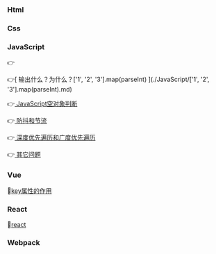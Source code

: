 ### Html

### Css

### JavaScript

👉

👉[ 输出什么？为什么？['1', '2', '3'].map(parseInt) ](./JavaScript/['1', '2', '3'].map(parseInt).md) 

👉[ JavaScript空对象判断](./JavaScript/空对象判断.md)

👉[ 防抖和节流](./JavaScript/防抖和节流.md)

👉[ 深度优先遍历和广度优先遍历](./JavaScript/深度优先遍历和广度优先遍历.md)

👉[ 其它问题](./JavaScript/other.md)

### Vue

💪[key属性的作用](./vue.md)

### React

🤜[react](./react.md)

### Webpack